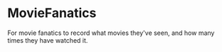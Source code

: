 # MovieFanatics

For movie fanatics to record what movies they've seen, and how many times they have watched it.
